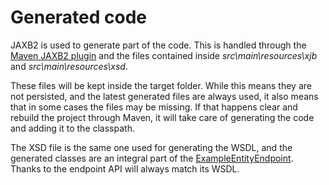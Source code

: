 # Generated code

JAXB2 is used to generate part of the code. This is handled through the [Maven JAXB2 plugin][maven-jaxb2] and the files contained inside *src\main\resources\xjb* and *src\main\resources\xsd*.

These files will be kept inside the target folder. While this means they are not persisted, and the latest generated files are always used, it also means that in some cases the files may be missing. If that happens clear and rebuild the project through Maven, it will take care of generating the code and adding it to the classpath.

The XSD file is the same one used for generating the WSDL, and the generated classes are an integral part of the [ExampleEntityEndpoint][entity-endpoint]. Thanks to the endpoint API will always match its WSDL.

[entity-endpoint]: ./apidocs/com/wandrell/example/swss/endpoint/ExampleEntityEndpoint.html

[maven-jaxb2]: https://java.net/projects/maven-jaxb2-plugin

